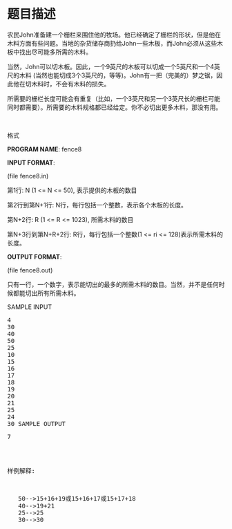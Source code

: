 # 题目描述


<p>
农民John准备建一个栅栏来围住他的牧场。他已经确定了栅栏的形状，但是他在木料方面有些问题。当地的杂货储存商扔给John一些木板，而John必须从这些木板中找出尽可能多所需的木料。
</p>
<p>
当然，John可以切木板。因此，一个9英尺的木板可以切成一个5英尺和一个4英尺的木料 (当然也能切成3个3英尺的，等等)。John有一把（完美的）梦之锯，因此他在切木料时，不会有木料的损失。
</p>
<p>
所需要的栅栏长度可能会有重复（比如，一个3英尺和另一个3英尺长的栅栏可能同时都需要）。所需要的木料规格都已经给定。你不必切出更多木料，那没有用。
</p>
<p>
<br/>
</p>
<p>
<span id=".E6.A0.BC.E5.BC.8F" class="mw-headline">格式</span> 
</p>
<p>
<b>PROGRAM NAME</b>: fence8
</p>
<p>
<b>INPUT FORMAT</b>:
</p>
<p>
(file fence8.in)
</p>
<p>
第1行: N (1 &lt;= N &lt;= 50), 表示提供的木板的数目
</p>
<p>
第2行到第N+1行: N行，每行包括一个整数，表示各个木板的长度。
</p>
<p>
第N+2行: R (1 &lt;= R &lt;= 1023), 所需木料的数目
</p>
<p>
第N+3行到第N+R+2行: R行，每行包括一个整数(1 &lt;= ri &lt;= 128)表示所需木料的长度。
</p>
<p>
<b>OUTPUT FORMAT</b>:
</p>
<p>
(file fence8.out)
</p>
<p>
只有一行，一个数字，表示能切出的最多的所需木料的数目。当然，并不是任何时候都能切出所有所需木料。
</p>
<p>
<span id="SAMPLE_INPUT" class="mw-headline">SAMPLE INPUT </span> 
</p>
<pre>4
30
40
50
25
10
15
16
17
18
19
20
21
25
24
30 <span id="SAMPLE_OUTPUT" class="mw-headline">SAMPLE OUTPUT </span> 
<pre>7
</pre>
<p>
样例解释:
</p>
<pre>   50--&gt;15+16+19或15+16+17或15+17+18
   40--&gt;19+21
   25--&gt;25
   30--&gt;30
</pre>
</pre>
